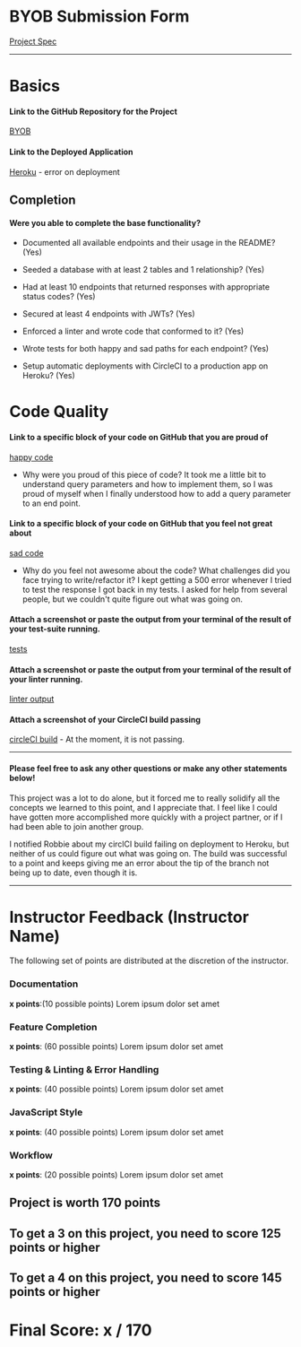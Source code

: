 # BYOB Submission Form

[Project Spec](http://frontend.turing.io/projects/build-your-own-backend.html)

------

# Basics

#### Link to the GitHub Repository for the Project
[BYOB](https://github.com/lcaroselli/Poke150-api)

#### Link to the Deployed Application
[Heroku](https://poke150-api.herokuapp.com/) - error on deployment


## Completion

#### Were you able to complete the base functionality?

* Documented all available endpoints and their usage in the README?
(Yes)

* Seeded a database with at least 2 tables and 1 relationship?
(Yes)

* Had at least 10 endpoints that returned responses with appropriate status codes?
(Yes)

* Secured at least 4 endpoints with JWTs?
(Yes)

* Enforced a linter and wrote code that conformed to it?
(Yes)

* Wrote tests for both happy and sad paths for each endpoint?
(Yes)

* Setup automatic deployments with CircleCI to a production app on Heroku?
(Yes)

# Code Quality

#### Link to a specific block of your code on GitHub that you are proud of
[happy code](https://github.com/lcaroselli/Poke150-api/blob/master/server.js#L67)

* Why were you proud of this piece of code?
It took me a little bit to understand query parameters and how to implement them, so I was proud of myself when I finally understood how to add a query parameter to an end point. 

#### Link to a specific block of your code on GitHub that you feel not great about
[sad code](https://github.com/lcaroselli/Poke150-api/blob/master/test/routes.spec.js#L192)

* Why do you feel not awesome about the code? What challenges did you face trying to write/refactor it?
I kept getting a 500 error whenever I tried to test the response I got back in my tests. I asked for help from several people, but we couldn't quite figure out what was going on.

#### Attach a screenshot or paste the output from your terminal of the result of your test-suite running.

[tests](https://github.com/lcaroselli/Poke150-api/blob/master/assets/test.png)

#### Attach a screenshot or paste the output from your terminal of the result of your linter running.

[linter output](https://github.com/lcaroselli/Poke150-api/blob/master/assets/lint.png)

#### Attach a screenshot of your CircleCI build passing

[circleCI build]() - At the moment, it is not passing. 

-----

#### Please feel free to ask any other questions or make any other statements below!

This project was a lot to do alone, but it forced me to really solidify all the concepts we learned to this point, and I appreciate that. I feel like I could have gotten more accomplished more quickly with a project partner, or if I had been able to join another group.

I notified Robbie about my circlCI build failing on deployment to Heroku, but neither of us could figure out what was going on. The build was successful to a point and keeps giving me an error about the tip of the branch not being up to date, even though it is. 

-----


# Instructor Feedback (Instructor Name)

The following set of points are distributed at the discretion of the instructor.

### Documentation

**x points**:(10 possible points) Lorem ipsum dolor set amet

### Feature Completion

**x points**: (60 possible points) Lorem ipsum dolor set amet

### Testing & Linting & Error Handling

**x points**: (40 possible points) Lorem ipsum dolor set amet

### JavaScript Style

**x points**: (40 possible points) Lorem ipsum dolor set amet

### Workflow

**x points**: (20 possible points) Lorem ipsum dolor set amet

## Project is worth 170 points

## To get a 3 on this project, you need to score 125 points or higher
## To get a 4 on this project, you need to score 145 points or higher

# Final Score: x / 170

